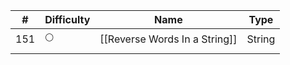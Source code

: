 | #   | Difficulty | Name                          | Type   |
| --- | ---------- | ----------------------------- | ------ |
| 151 | 🌕         | [[Reverse Words In a String]] | String |
|     |            |                               |        |
